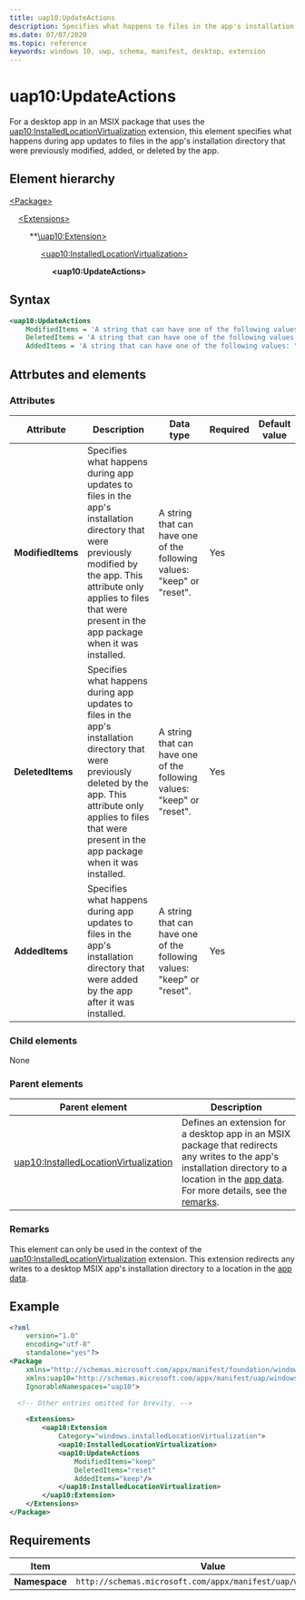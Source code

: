 ```yaml
---
title: uap10:UpdateActions
description: Specifies what happens to files in the app's installation directory that are modified, added, or deleted by the app when it's updated to a new version.
ms.date: 07/07/2020
ms.topic: reference
keywords: windows 10, uwp, schema, manifest, desktop, extension 
---
```


# uap10:UpdateActions

For a desktop app in an MSIX package that uses the [uap10:InstalledLocationVirtualization](element-uap10-installedlocationvirtualization.md) extension, this element specifies what happens during app updates to files in the app's installation directory that were previously modified, added, or deleted by the app.

## Element hierarchy

[\<Package\>](element-package.md)

&nbsp;&nbsp;&nbsp;&nbsp;[\<Extensions\>](element-1-extensions.md)

&nbsp;&nbsp;&nbsp;&nbsp; &nbsp;&nbsp;&nbsp;&nbsp;**[\uap10:Extension\>](element-uap10-extension.md)

&nbsp;&nbsp;&nbsp;&nbsp; &nbsp;&nbsp;&nbsp;&nbsp; &nbsp;&nbsp;&nbsp;&nbsp;[\<uap10:InstalledLocationVirtualization\>](element-uap10-installedlocationvirtualization.md)

&nbsp;&nbsp;&nbsp;&nbsp; &nbsp;&nbsp;&nbsp;&nbsp; &nbsp;&nbsp;&nbsp;&nbsp; &nbsp;&nbsp;&nbsp;&nbsp;**\<uap10:UpdateActions\>**

## Syntax

```xml
<uap10:UpdateActions
    ModifiedItems = 'A string that can have one of the following values: "keep" or "reset".'
    DeletedItems = 'A string that can have one of the following values: "keep" or "reset".'
    AddedItems = 'A string that can have one of the following values: "keep" or "reset".' />
```

## Attrbutes and elements

### Attributes

| Attribute | Description | Data type | Required | Default value |
|-|-|-|-|-|
| **ModifiedItems** | Specifies what happens during app updates to files in the app's installation directory that were previously modified by the app. This attribute only applies to files that were present in the app package when it was installed. | A string that can have one of the following values: "keep" or "reset". | Yes |  |
| **DeletedItems** | Specifies what happens during app updates to files in the app's installation directory that were previously deleted by the app. This attribute only applies to files that were present in the app package when it was installed. | A string that can have one of the following values: "keep" or "reset". | Yes |  |
| **AddedItems** | Specifies what happens during app updates to files in the app's installation directory that were added by the app after it was installed. | A string that can have one of the following values: "keep" or "reset". | Yes |  |

### Child elements

None

### Parent elements

| Parent element | Description |
|-|-|
| [uap10:InstalledLocationVirtualization](element-uap10-installedlocationvirtualization.md) | Defines an extension for a desktop app in an MSIX package that redirects any writes to the app's installation directory to a location in the [app data](/windows/uwp/design/app-settings/store-and-retrieve-app-data). For more details, see the [remarks](#remarks). |

### Remarks

This element can only be used in the context of the [uap10:InstalledLocationVirtualization](element-uap10-installedlocationvirtualization.md) extension. This extension redirects any writes to a desktop MSIX app's installation directory to a location in the [app data](/windows/uwp/design/app-settings/store-and-retrieve-app-data).

## Example

```xml
<?xml
    version="1.0"
    encoding="utf-8"
    standalone="yes"?>
<Package
    xmlns="http://schemas.microsoft.com/appx/manifest/foundation/windows10"
    xmlns:uap10="http://schemas.microsoft.com/appx/manifest/uap/windows10/10"
    IgnorableNamespaces="uap10">

  <!-- Other entries omitted for brevity. -->

    <Extensions>
        <uap10:Extension
            Category="windows.installedLocationVirtualization">
            <uap10:InstalledLocationVirtualization>
            <uap10:UpdateActions
                ModifiedItems="keep"
                DeletedItems="reset"
                AddedItems="keep"/>
            </uap10:InstalledLocationVirtualization>
        </uap10:Extension>
    </Extensions>
</Package>
```

## Requirements

| Item | Value |
|--|--|
| **Namespace** | `http://schemas.microsoft.com/appx/manifest/uap/windows10/10` |
